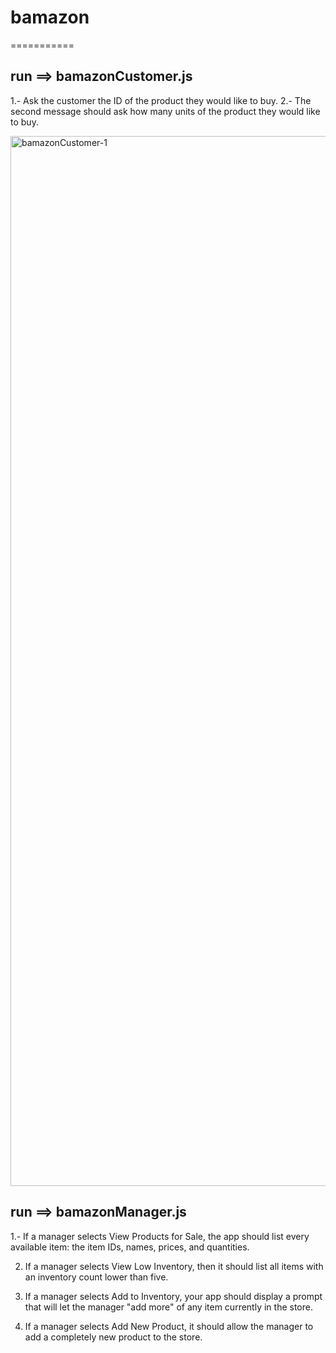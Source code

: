 # bamazon
 ===========

## run ==> bamazonCustomer.js

1.- Ask the customer the ID of the product they would like to buy.
2.- The second message should ask how many units of the product they would like to buy.

<img width="1680" alt="bamazonCustomer-1" src="https://user-images.githubusercontent.com/47442758/58758519-db1b0580-84e1-11e9-960b-7d884ca1c063.png">


## run ==> bamazonManager.js

1.- If a manager selects View Products for Sale, the app should list every available item: the item IDs, names, prices, and quantities.



2. If a manager selects View Low Inventory, then it should list all items with an inventory count lower than five.


3. If a manager selects Add to Inventory, your app should display a prompt that will let the manager "add more" of any item currently in the store.



4. If a manager selects Add New Product, it should allow the manager to add a completely new product to the store.
